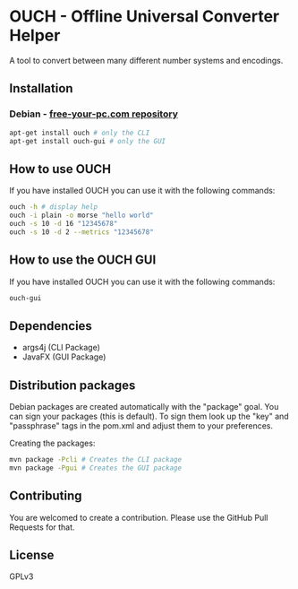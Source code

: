 # OUCH - Offline Universal Converter Helper
A tool to convert between many different number systems and encodings.

## Installation
### Debian - [free-your-pc.com repository ](http://free-your-pc.com/software)
```bash
apt-get install ouch # only the CLI
apt-get install ouch-gui # only the GUI
```

## How to use OUCH
If you have installed OUCH you can use it with the following commands:
```bash
ouch -h # display help
ouch -i plain -o morse "hello world"
ouch -s 10 -d 16 "12345678"
ouch -s 10 -d 2 --metrics "12345678"
```

## How to use the OUCH GUI
If you have installed OUCH you can use it with the following commands:
```bash
ouch-gui
```

## Dependencies
* args4j (CLI Package)
* JavaFX (GUI Package)

## Distribution packages
Debian packages are created automatically with the "package" goal. You
can sign your packages (this is default). To sign them look up the
"key" and "passphrase" tags in the pom.xml and adjust them to your
preferences.

Creating the packages:
```bash
mvn package -Pcli # Creates the CLI package
mvn package -Pgui # Creates the GUI package
```

## Contributing
You are welcomed to create a contribution. Please use the GitHub Pull
Requests for that.

## License
GPLv3
